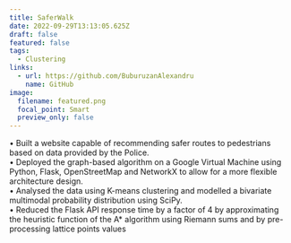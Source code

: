 ```yaml
---
title: SaferWalk
date: 2022-09-29T13:13:05.625Z
draft: false
featured: false
tags:
  - Clustering
links:
  - url: https://github.com/BuburuzanAlexandru
    name: GitHub
image:
  filename: featured.png
  focal_point: Smart
  preview_only: false
---
```

• Built a website capable of recommending safer routes to pedestrians based on data provided by the Police. \
• Deployed the graph-based algorithm on a Google Virtual Machine using Python, Flask, OpenStreetMap and NetworkX to allow for a more flexible architecture design.\
• Analysed the data using K-means clustering and modelled a bivariate multimodal probability distribution using SciPy.\
• Reduced the Flask API response time by a factor of 4 by approximating the heuristic function of the A* algorithm using Riemann sums and by pre-processing lattice points values